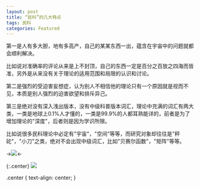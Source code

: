 ```yaml
---
layout: post
title: “民科”的几大特点
tags: 民科
categories: Featured
---
```


第一是人有多大胆，地有多高产，自己的某某东西一出，蕴含在宇宙中的问题就都会顺利解决。

比如说对准确率的评论从来是上不封顶，自己的东西一定是百分之百放之四海而皆准，另外是从来没有关于理论的适用范围和局限的认识和讨论。

第二是强烈的受迫害妄想症，认为别人不相信他的理论只有一个原因就是视而不见，本质是别人强烈的迫害欲望和排斥异己。

第三是绝对没有深入浅出版本，没有中级科普版本词汇，理论中充满的词汇有两大类，一类是地球上0.1%人才懂的，一类是99.9%的人都耳熟能详的，前者是为了增加理论的"深度"，后者则是因为学识所限。

比如说很多民科理论中必定有"宇宙"，"空间"等等，而研究对象却往往是"秤砣"，"小刀"之类，绝对不会出现中级词汇，比如"贝赛尔函数"，"矩阵"等等。

[//]: # (所以也许有的地震预测理论本来不是民科的，经过这些"地震可预测"者的大力宣传终于越来越民科了。)

->![](https://drive.google.com/uc?id=0B5pYZc0OeTm1Sm9yQjRJVDZJODQ)<-

{:.center}
![](https://docs.google.com/uc?id=0B5pYZc0OeTm1LXFueTBUcW0ySUU)

.center {
  text-align: center;
}